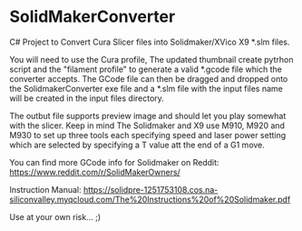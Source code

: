 # SolidMakerConverter
C# Project to Convert Cura Slicer files into Solidmaker/XVico X9 *.slm files.

You will need to use the Cura profile, The updated thumbnail create pytrhon script and the "filament profile" to generate a valid *.gcode file which the converter accepts.
The GCode file can then be dragged and dropped onto the SolidmakerConverter exe file and a *.slm file with the input files name will be created in the input files directory.

The outbut file supports preview image and should let you play somewhat with the slicer. Keep in mind The Solidmaker and X9 use M910, M920 and M930 to set up three tools each specifying speed and laser power setting which are selected by specifying a T value att the end of a G1 move.

You can find more GCode info for Solidmaker on Reddit: 
https://www.reddit.com/r/SolidMakerOwners/

Instruction Manual:
https://solidpre-1251753108.cos.na-siliconvalley.myqcloud.com/The%20Instructions%20of%20Solidmaker.pdf

Use at your own risk... ;)


